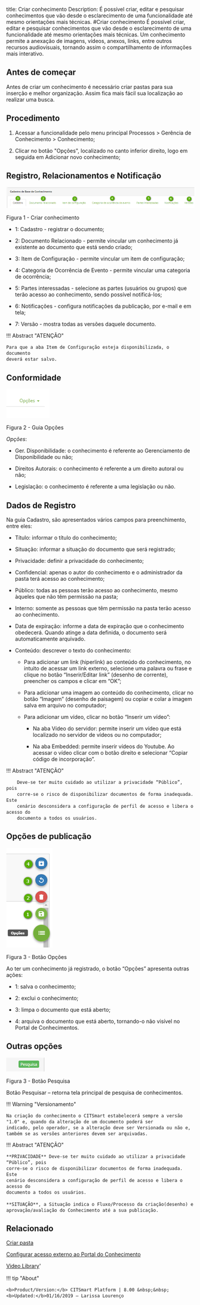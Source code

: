 title: Criar conhecimento
Description: É possível criar, editar e pesquisar conhecimentos que vão desde o esclarecimento de uma funcionalidade até mesmo orientações mais técnicas.
#Criar conhecimento
É possível criar, editar e pesquisar conhecimentos que vão desde o esclarecimento de uma funcionalidade até mesmo orientações mais técnicas.
Um conhecimento permite a anexação de imagens, vídeos, anexos, links, entre outros recursos audiovisuais, tornando assim o compartilhamento de informações mais interativo.

Antes de começar
--------------------

Antes de criar um conhecimento é necessário criar pastas para sua inserção e
melhor organização. Assim fica mais fácil sua localização ao realizar uma busca.

Procedimento
----------------

1.  Acessar a funcionalidade pelo menu principal Processos \> Gerência de
    Conhecimento \> Conhecimento;

2.  Clicar no botão "Opções", localizado no canto inferior direito, logo em
    seguida em Adicionar novo conhecimento;
    
## Registro, Relacionamentos e Notificação

![aba](images/create-1.png)

Figura 1 - Criar conhecimento

-   1: Cadastro - registrar o documento;

-   2: Documento Relacionado - permite vincular um conhecimento já existente ao
    documento que está sendo criado;

-   3: Item de Configuração - permite vincular um item de configuração;

-   4: Categoria de Ocorrência de Evento - permite vincular uma categoria de
    ocorrência;

-   5: Partes interessadas - selecione as partes (usuários ou grupos) que terão
    acesso ao conhecimento, sendo possível notificá-los;

-   6: Notificações - configura notificações da publicação, por e-mail e em
    tela;
    
-   7: Versão - mostra todas as versões daquele documento.    

    
!!! Abstract "ATENÇÃO"

    Para que a aba Item de Configuração esteja disponibilizada, o documento
    deverá estar salvo.
  
## Conformidade

![aba](images/create-2.png)

Figura 2 - Guia Opções

*Opções*:

-   Ger. Disponibilidade: o conhecimento é referente ao Gerenciamento de
    Disponibilidade ou não;

-   Direitos Autorais: o conhecimento é referente a um direito autoral ou não;

-   Legislação: o conhecimento é referente a uma legislação ou não.

## Dados de Registro

Na guia Cadastro, são apresentados vários campos para preenchimento, entre eles:

-   Título: informar o título do conhecimento;

-   Situação: informar a situação do documento que será registrado;

-   Privacidade: definir a privacidade do conhecimento;

-   Confidencial: apenas o autor do conhecimento e o administrador da pasta terá
    acesso ao conhecimento;

-   Público: todas as pessoas terão acesso ao conhecimento, mesmo àqueles que
    não têm permissão na pasta;

-   Interno: somente as pessoas que têm permissão na pasta terão acesso ao
    conhecimento.

-   Data de expiração: informe a data de expiração que o conhecimento obedecerá.
    Quando atinge a data definida, o documento será automaticamente arquivado.

-   Conteúdo: descrever o texto do conhecimento:

    -   Para adicionar um link (hiperlink) ao conteúdo do conhecimento, no
        intuito de acessar um link externo, selecione uma palavra ou frase e
        clique no botão “Inserir/Editar link” (desenho de corrente), preencher
        os campos e clicar em “OK”;

    -   Para adicionar uma imagem ao conteúdo do conhecimento, clicar no botão
        “Imagem” (desenho de paisagem) ou copiar e colar a imagem salva em
        arquivo no computador;

    -   Para adicionar um vídeo, clicar no botão “Inserir um vídeo”:

        -   Na aba Vídeo do servidor: permite inserir um vídeo que está
            localizado no servidor de vídeos ou no computador;

        -   Na aba Embedded: permite inserir vídeos do Youtube. Ao acessar o
            vídeo clicar com o botão direito e selecionar “Copiar código de
            incorporação”.

!!! Abstract "ATENÇÃO"  

        Deve-se ter muito cuidado ao utilizar a privacidade “Público”, pois
        corre-se o risco de disponibilizar documentos de forma inadequada. Este
        cenário desconsidera a configuração de perfil de acesso e libera o acesso do
        documento a todos os usuários.


## Opções de publicação

![aba](images/create-4.png)

Figura 3 - Botão Opções

   Ao ter um conhecimento já registrado, o botão “Opções” apresenta outras
  ações:

-   1: salva o conhecimento;

-   2: exclui o conhecimento;

-   3: limpa o documento que está aberto;

-   4: arquiva o documento que está aberto, tornando-o não visível no Portal de
    Conhecimentos.

 ## Outras opções 
 
 
 ![aba](images/create-3.PNG)

Figura 3 - Botão Pesquisa
    
Botão Pesquisar – retorna tela principal de pesquisa de conhecimentos.  


!!! Warning "Versionamento"  

    Na criação do conhecimento o CITSmart estabelecerá sempre a versão "1.0" e, quando da alteração de um documento poderá ser
    indicado, pelo operador, se a alteração deve ser Versionada ou não e, também se as versões anteriores devem ser arquivadas.


!!! Abstract "ATENÇÃO"  

    **PRIVACIDADE** Deve-se ter muito cuidado ao utilizar a privacidade “Público”, pois
    corre-se o risco de disponibilizar documentos de forma inadequada. Este
    cenário desconsidera a configuração de perfil de acesso e libera o acesso do
    documento a todos os usuários.
        
    **SITUAÇÃO**, a Situação indica o Fluxo/Processo da criação(desenho) e aprovação/avaliação do Conhecimento até a sua publicação.  


Relacionado
--------------------

[Criar pasta](/pt-br/citsmart-platform-8/processes/knowledge/configuration/create-folder.html)

[Configurar acesso externo ao Portal do Conhecimento](/pt-br/citsmart-platform-8/processes/knowledge/configuration/configure-external-access-knowledge-portal.html)

<i class='fa fa-youtube-play  fa-2x' style='color:#97ce17;vertical-align: middle;'> </i> [Video Library](https://www.youtube.com/playlist?list=PLB5qK2uzf2RPwkqhQwYU_EpvvGd29tSTA)'

!!! tip "About"

    <b>Product/Version:</b> CITSmart Platform | 8.00 &nbsp;&nbsp;
    <b>Updated:</b>01/16/2019 – Larissa Lourenço
    
